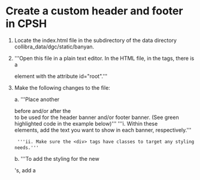 # Create a custom header and footer in CPSH

1. Locate the index.html file in the subdirectory of the data directory collibra_data/dgc/static/banyan.

2. '''Open this file in a plain text editor. In the HTML file, in the <body> tags, there is a <div> element with the attribute id="root".'''

3. Make the following changes to the file:

	a. '''Place another <div> before and/or after the <div id="root"> to be used for the header banner and/or footer banner. (See green highlighted code in the example below)'''
		'''i. Within these <div> elements, add the text you want to show in each banner, respectively.'''

		'''ii. Make sure the <div> tags have classes to target any styling needs.'''

	b. '''To add the styling for the new <div>'s, add a <style> block immediately after the <body> tag. (See yellow highlighted code in the example below)'''

4. Save the file.

5. Restart your environment.

Example:

'''The HTML snippet below shows simple banners that use this approach. It demonstrates the HTML code to add custom banners (highlighted in yellow and green) and how the banners appear in the Collibra UI. NOTE: The <html>, <head> and <body> tags have been simplified for demonstration purposes. The 'index.html' page you see may look different.'''

HTML snippet:

![CPSH](./images/cpsh-html-snippet.png)

Result in Collibra UI:

![CPSH](./images/cpsh-banner.png)


Important: 

- '''Any modifications made to the CPSH 'index.html' file and/or location will be overwritten during the next software update, so be sure to save your modifications elsewhere before an upgrade.'''

- Any impact of custom banners on 508 compliance or accessibility are the responsibility of the customer.